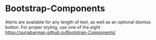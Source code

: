 # Bootstrap-Components
Alerts are available for any length of text, as well as an optional dismiss button. For proper styling, use one of the eight 
https://surjabarman.github.io/Bootstrap-Components/
